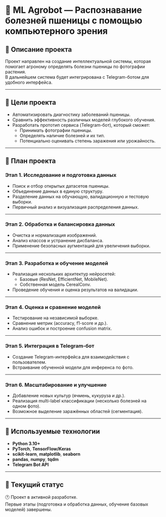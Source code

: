 # 🌾 ML Agrobot — Распознавание болезней пшеницы с помощью компьютерного зрения

## 📘 Описание проекта
Проект направлен на создание интеллектуальной системы, которая помогает агроному определять болезни пшеницы по фотографии растения.  
В дальнейшем система будет интегрирована с Telegram-ботом для удобного интерфейса.

---

## 🎯 Цели проекта
- Автоматизировать диагностику заболеваний пшеницы.
- Сравнить эффективность различных моделей глубокого обучения.
- Разработать прототип сервиса (Telegram-бот), который сможет:
  - Принимать фотографии пшеницы.
  - Определять наличие болезней и их тип.
  - Потенциально оценивать степень заражения или урожайность.

---

## 🧩 План проекта

### **Этап 1. Исследование и подготовка данных**
- Поиск и отбор открытых датасетов пшеницы.
- Объединение данных в единую структуру.
- Разделение данных на обучающую, валидационную и тестовую выборки.
- Первичный анализ и визуализация распределения данных.

---

### **Этап 2. Обработка и балансировка данных**
- Очистка и нормализация изображений.
- Анализ классов и устранение дисбаланса.
- Применение безопасных аугментаций для увеличения выборки.

---

### **Этап 3. Разработка и обучение моделей**
- Реализация нескольких архитектур нейросетей:
  - Базовые (ResNet, EfficientNet, MobileNet).
  - Собственная модель CerealConv.
- Проведение обучения и оценка результатов на валидации.

---

### **Этап 4. Оценка и сравнение моделей**
- Тестирование на независимой выборке.
- Сравнение метрик (accuracy, f1-score и др.).
- Анализ ошибок и построение confusion matrix.

---

### **Этап 5. Интеграция в Telegram-бот**
- Создание Telegram-интерфейса для взаимодействия с пользователем.
- Встраивание обученной модели для инференса по фото.

---

### **Этап 6. Масштабирование и улучшение**
- Добавление новых культур (ячмень, кукуруза и др.).
- Реализация multi-label классификации (несколько болезней на одном фото).
- Возможное выделение заражённых областей (сегментация).

---

## 🧰 Используемые технологии
- **Python 3.10+**
- **PyTorch**, **TensorFlow/Keras**
- **scikit-learn**, **matplotlib**, **seaborn**
- **pandas**, **numpy**, **tqdm**
- **Telegram Bot API**

---

## 📅 Текущий статус
🕐 Проект в активной разработке.  
Первые этапы (подготовка и обработка данных, обучение базовых моделей) завершены.
